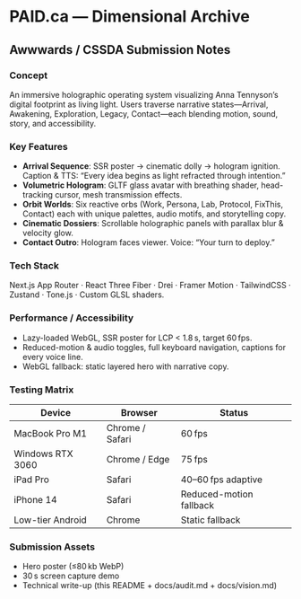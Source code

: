 # PAID.ca — Dimensional Archive  
## Awwwards / CSSDA Submission Notes

### Concept
An immersive holographic operating system visualizing Anna Tennyson’s digital footprint as living light. Users traverse narrative states—Arrival, Awakening, Exploration, Legacy, Contact—each blending motion, sound, story, and accessibility.

### Key Features
- **Arrival Sequence**: SSR poster → cinematic dolly → hologram ignition. Caption & TTS: “Every idea begins as light refracted through intention.”
- **Volumetric Hologram**: GLTF glass avatar with breathing shader, head-tracking cursor, mesh transmission effects.
- **Orbit Worlds**: Six reactive orbs (Work, Persona, Lab, Protocol, FixThis, Contact) each with unique palettes, audio motifs, and storytelling copy.
- **Cinematic Dossiers**: Scrollable holographic panels with parallax blur & velocity glow.
- **Contact Outro**: Hologram faces viewer. Voice: “Your turn to deploy.”

### Tech Stack
Next.js App Router · React Three Fiber · Drei · Framer Motion · TailwindCSS · Zustand · Tone.js · Custom GLSL shaders.

### Performance / Accessibility
- Lazy-loaded WebGL, SSR poster for LCP < 1.8 s, target 60 fps.
- Reduced-motion & audio toggles, full keyboard navigation, captions for every voice line.
- WebGL fallback: static layered hero with narrative copy.

### Testing Matrix
| Device | Browser | Status |
|--------|---------|--------|
| MacBook Pro M1 | Chrome / Safari | 60 fps |
| Windows RTX 3060 | Chrome / Edge | 75 fps |
| iPad Pro | Safari | 40–60 fps adaptive |
| iPhone 14 | Safari | Reduced-motion fallback |
| Low-tier Android | Chrome | Static fallback |

### Submission Assets
- Hero poster (≤80 kb WebP)
- 30 s screen capture demo
- Technical write-up (this README + docs/audit.md + docs/vision.md)

